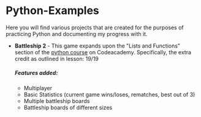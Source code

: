 # Python-Examples
Here you will find various projects that are created for the purposes of practicing Python and documenting my progress with it.
<ul>
  <li><strong>Battleship 2</strong> - This game expands upon the "Lists and Functions" section of the <a href="https://www.codecademy.com/tracks/python" target="_blank"/>python course</a> on Codeacademy. Specifically, the extra credit as outlined in lesson: 19/19</li>
    <h5>Features added:</h5>
    <ul>
      <li>Multiplayer</li>
      <li>Basic Statistics (current game wins/loses, rematches, best out of 3)</lis>
      <li>Multiple battleship boards</li>
      <li>Battleship boards of different sizes</li>
    </ul>
</ul>
